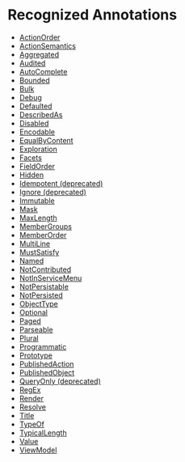 Recognized Annotations
======================

* [ActionOrder](./ActionOrder.html)
* [ActionSemantics](./ActionSemantics.html)
* [Aggregated](./Aggregated.html)
* [Audited](./Audited.html)
* [AutoComplete](./AutoComplete.html)
* [Bounded](./Bounded.html)
* [Bulk](./Bulk.html)
* [Debug](./Debug.html)
* [Defaulted](./Defaulted.html)
* [DescribedAs](./DescribedAs.html)
* [Disabled](./Disabled.html)
* [Encodable](./Encodable.html)
* [EqualByContent](./EqualByContent.html)
* [Exploration](./Exploration.html)
* [Facets](./Facets.html)
* [FieldOrder](./FieldOrder.html)
* [Hidden](./Hidden.html)
* [Idempotent (deprecated)](./Idempotent-(deprecated).html)
* [Ignore (deprecated)](./Ignore-(deprecated).html)
* [Immutable](./Immutable.html)
* [Mask](./Mask.html)
* [MaxLength](./MaxLength.html)
* [MemberGroups](./MemberGroups.html)
* [MemberOrder](./MemberOrder.html)
* [MultiLine](./MultiLine.html)
* [MustSatisfy](./MustSatisfy.html)
* [Named](./Named.html)
* [NotContributed](./NotContributed.html)
* [NotInServiceMenu](./NotInServiceMenu.html)
* [NotPersistable](./NotPersistable.html)
* [NotPersisted](./NotPersisted.html)
* [ObjectType](./ObjectType.html)
* [Optional](./Optional.html)
* [Paged](./Paged.html)
* [Parseable](./Parseable.html)
* [Plural](./Plural.html)
* [Programmatic](./Programmatic.html)
* [Prototype](./Prototype.html)
* [PublishedAction](./PublishedAction.html)
* [PublishedObject](./PublishedObject.html)
* [QueryOnly (deprecated)](./QueryOnly-(deprecated).html)
* [RegEx](./RegEx.html)
* [Render](./Render.html)
* [Resolve](./Resolve.html)
* [Title](./Title.html)
* [TypeOf](./TypeOf.html)
* [TypicalLength](./TypicalLength.html)
* [Value](./Value.html)
* [ViewModel](./ViewModel.html)
